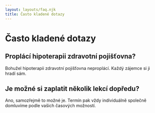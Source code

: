```yaml
---
layout: layouts/faq.njk
title: Často kladené dotazy
---
```


<div class="faq base">

# Často kladené dotazy


## Proplácí hipoterapii zdravotní pojišťovna?
Bohužel hipoterapii zdravotní pojišťovna neproplácí. Každý zájemce si ji hradí sám.

## Je možné si zaplatit několik lekcí dopředu?
Ano, samozřejmě to možné je. Termín pak vždy individuálně společně domluvíme podle vašich časových možností.
</div>